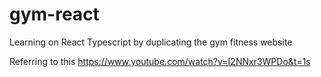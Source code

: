# gym-react
Learning on React Typescript by duplicating the gym fitness website 

Referring to this https://www.youtube.com/watch?v=I2NNxr3WPDo&t=1s
